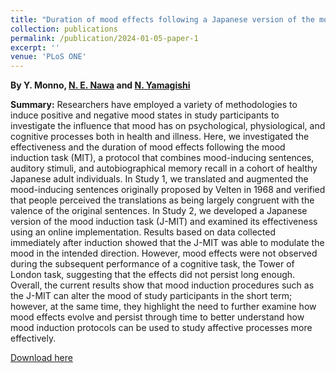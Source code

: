 ```yaml
---
title: "Duration of mood effects following a Japanese version of the mood induction task"
collection: publications
permalink: /publication/2024-01-05-paper-1
excerpt: ''
venue: 'PLoS ONE'
---
```


<b>By Y. Monno, <a href="https://eijinawa.github.io">N. E. Nawa</a> and <a href="http://www.ritsumei.ac.jp/~yamagisi/index-e.html">N. Yamagishi</a></b>

<b>Summary:</b> Researchers have employed a variety of methodologies to induce
positive and negative mood states in study participants to investigate
the influence that mood has on psychological, physiological, and
cognitive processes both in health and illness. Here, we investigated
the effectiveness and the duration of mood effects following the mood
induction task (MIT), a protocol that combines mood-inducing
sentences, auditory stimuli, and autobiographical memory recall in a
cohort of healthy Japanese adult individuals. In Study 1, we
translated and augmented the mood-inducing sentences originally
proposed by Velten in 1968 and verified that people perceived the
translations as being largely congruent with the valence of the
original sentences. In Study 2, we developed a Japanese version of the
mood induction task (J-MIT) and examined its effectiveness using an
online implementation. Results based on data collected immediately
after induction showed that the J-MIT was able to modulate the mood in
the intended direction. However, mood effects were not observed during
the subsequent performance of a cognitive task, the Tower of London
task, suggesting that the effects did not persist long
enough. Overall, the current results show that mood induction
procedures such as the J-MIT can alter the mood of study participants
in the short term; however, at the same time, they highlight the need
to further examine how mood effects evolve and persist through time to
better understand how mood induction protocols can be used to study
affective processes more effectively.

[Download here](https://journals.plos.org/plosone/article?id=10.1371/journal.pone.0293871)

